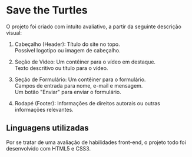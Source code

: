 # Save the Turtles

O projeto foi criado com intuito avaliativo, a partir da seguinte descrição visual: 

1. Cabeçalho (Header):
Título do site no topo.  
Possível logotipo ou imagem de cabeçalho.

2. Seção de Vídeo:
Um contêiner para o vídeo em destaque.  
Texto descritivo ou título para o vídeo.

3. Seção de Formulário:
Um contêiner para o formulário.  
Campos de entrada para nome, e-mail e mensagem.  
Um botão "Enviar" para enviar o formulário.

4. Rodapé (Footer):
Informações de direitos autorais ou outras informações relevantes.

## Linguagens utilizadas

Por se tratar de uma avaliação de habilidades front-end, o projeto todo foi desenvolvido com HTML5 e CSS3.

